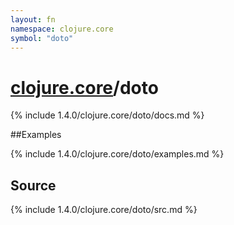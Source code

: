 ```yaml
---
layout: fn
namespace: clojure.core
symbol: "doto"
---
```


# [clojure.core](../)/doto

{% include 1.4.0/clojure.core/doto/docs.md %}

##Examples

{% include 1.4.0/clojure.core/doto/examples.md %}
## Source
{% include 1.4.0/clojure.core/doto/src.md %}


